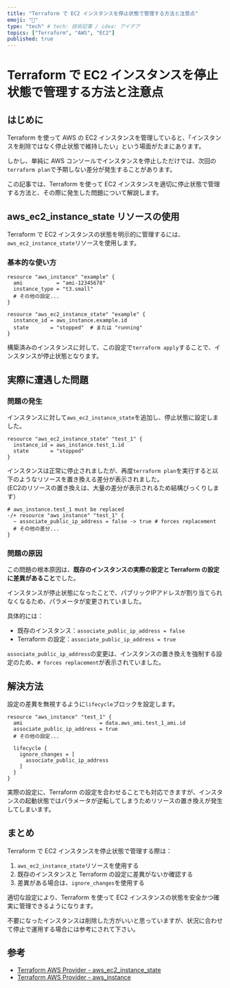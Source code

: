 ```yaml
---
title: "Terraform で EC2 インスタンスを停止状態で管理する方法と注意点"
emoji: "🐔"
type: "tech" # tech: 技術記事 / idea: アイデア
topics: ["Terraform", "AWS", "EC2"]
published: true
---
```


# Terraform で EC2 インスタンスを停止状態で管理する方法と注意点

## はじめに

Terraform を使って AWS の EC2 インスタンスを管理していると、「インスタンスを削除ではなく停止状態で維持したい」という場面がたまにあります。

しかし、単純に AWS コンソールでインスタンスを停止しただけでは、次回の`terraform plan`で予期しない差分が発生することがあります。

この記事では、Terraform を使って EC2 インスタンスを適切に停止状態で管理する方法と、その際に発生した問題について解説します。

## aws_ec2_instance_state リソースの使用

Terraform で EC2 インスタンスの状態を明示的に管理するには、`aws_ec2_instance_state`リソースを使用します。

### 基本的な使い方

```hcl
resource "aws_instance" "example" {
  ami           = "ami-12345678"
  instance_type = "t3.small"
  # その他の設定...
}

resource "aws_ec2_instance_state" "example" {
  instance_id = aws_instance.example.id
  state       = "stopped"  # または "running"
}
```

構築済みのインスタンスに対して、この設定で`terraform apply`することで、インスタンスが停止状態となります。

## 実際に遭遇した問題

### 問題の発生

インスタンスに対して`aws_ec2_instance_state`を追加し、停止状態に設定しました。

```hcl
resource "aws_ec2_instance_state" "test_1" {
  instance_id = aws_instance.test_1.id
  state       = "stopped"
}
```

インスタンスは正常に停止されましたが、再度`terraform plan`を実行すると以下のようなリソースを置き換える差分が表示されました。
</br>(EC2のリソースの置き換えは、大量の差分が表示されるため結構びっくりします）

```
# aws_instance.test_1 must be replaced
-/+ resource "aws_instance" "test_1" {
  ~ associate_public_ip_address = false -> true # forces replacement
  # その他の差分...
}
```

### 問題の原因

この問題の根本原因は、**既存のインスタンスの実際の設定と Terraform の設定に差異があること**でした。

インスタンスが停止状態になったことで、パブリックIPアドレスが割り当てられなくなるため、パラメータが変更されていました。

具体的には：

-   既存のインスタンス：`associate_public_ip_address = false`
-   Terraform の設定：`associate_public_ip_address = true`

`associate_public_ip_address`の変更は、インスタンスの置き換えを強制する設定のため、`# forces replacement`が表示されていました。

## 解決方法

設定の差異を無視するように`lifecycle`ブロックを設定します。

```hcl
resource "aws_instance" "test_1" {
  ami                         = data.aws_ami.test_1_ami.id
  associate_public_ip_address = true
  # その他の設定...

  lifecycle {
    ignore_changes = [
      associate_public_ip_address
    ]
  }
}
```

実際の設定に、Terraform の設定を合わせることでも対応できますが、インスタンスの起動状態ではパラメータが逆転してしまうためリソースの置き換えが発生してしまいます。

## まとめ

Terraform で EC2 インスタンスを停止状態で管理する際は：

1. `aws_ec2_instance_state`リソースを使用する
2. 既存のインスタンスと Terraform の設定に差異がないか確認する
3. 差異がある場合は、`ignore_changes`を使用する

適切な設定により、Terraform を使って EC2 インスタンスの状態を安全かつ確実に管理できるようになります。

不要になったインスタンスは削除した方がいいと思っていますが、状況に合わせて停止で運用する場合には参考にされて下さい。

## 参考

-   [Terraform AWS Provider - aws_ec2_instance_state](https://registry.terraform.io/providers/hashicorp/aws/latest/docs/resources/ec2_instance_state)
-   [Terraform AWS Provider - aws_instance](https://registry.terraform.io/providers/hashicorp/aws/latest/docs/resources/instance)


